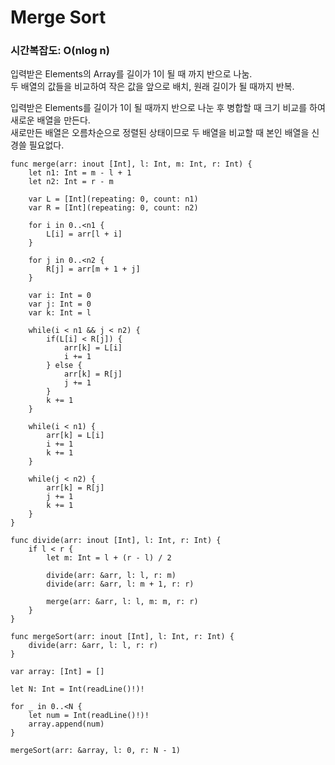 # Merge Sort
### 시간복잡도: O(nlog n)

입력받은 Elements의 Array를 길이가 1이 될 때 까지 반으로 나눔.  
두 배열의 값들을 비교하여 작은 값을 앞으로 배치, 원래 길이가 될 때까지 반복.  
  
입력받은 Elements를 길이가 1이 될 때까지 반으로 나눈 후 병합할 때 크기 비교를 하여 새로운 배열을 만든다.  
새로만든 배열은 오름차순으로 정렬된 상태이므로 두 배열을 비교할 때 본인 배열을 신경쓸 필요없다.  

```
func merge(arr: inout [Int], l: Int, m: Int, r: Int) {
    let n1: Int = m - l + 1
    let n2: Int = r - m
    
    var L = [Int](repeating: 0, count: n1)
    var R = [Int](repeating: 0, count: n2)
    
    for i in 0..<n1 {
        L[i] = arr[l + i]
    }
    
    for j in 0..<n2 {
        R[j] = arr[m + 1 + j]
    }
    
    var i: Int = 0
    var j: Int = 0
    var k: Int = l
    
    while(i < n1 && j < n2) {
        if(L[i] < R[j]) {
            arr[k] = L[i]
            i += 1
        } else {
            arr[k] = R[j]
            j += 1
        }
        k += 1
    }
    
    while(i < n1) {
        arr[k] = L[i]
        i += 1
        k += 1
    }
    
    while(j < n2) {
        arr[k] = R[j]
        j += 1
        k += 1
    }
}

func divide(arr: inout [Int], l: Int, r: Int) {
    if l < r {
        let m: Int = l + (r - l) / 2
        
        divide(arr: &arr, l: l, r: m)
        divide(arr: &arr, l: m + 1, r: r)
        
        merge(arr: &arr, l: l, m: m, r: r)
    }
}

func mergeSort(arr: inout [Int], l: Int, r: Int) {
    divide(arr: &arr, l: l, r: r)
}

var array: [Int] = []

let N: Int = Int(readLine()!)!

for _ in 0..<N {
    let num = Int(readLine()!)!
    array.append(num)
}

mergeSort(arr: &array, l: 0, r: N - 1)
```
